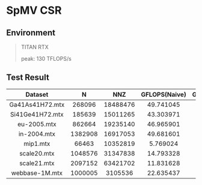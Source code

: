 # SpMV CSR
## Environment
> TITAN RTX
> 
> peak: 130 TFLOPS/s

## Test Result
|     Dataset     |    N    |   NNZ    | GFLOPS(Naive) | GFLOPS(Optimized) |
| :-------------: | :-----: | :------: | :-----------: | :---------------: |
| Ga41As41H72.mtx | 268096  | 18488476 |   49.741045   |    119.624048     |
| Si41Ge41H72.mtx | 185639  | 15011265 |   43.303971   |    127.272708     |
|   eu-2005.mtx   | 862664  | 19235140 |   46.965901   |     60.822515     |
|   in-2004.mtx   | 1382908 | 16917053 |   49.681601   |     36.668439     |
|    mip1.mtx     |  66463  | 10352819 |   5.769024    |     45.879730     |
|   scale20.mtx   | 1048576 | 31347838 |   14.793328   |     50.935504     |
|   scale21.mtx   | 2097152 | 63421702 |   11.831628   |     30.359842     |
| webbase-1M.mtx  | 1000005 | 3105536  |   22.635437   |     9.304970      |
